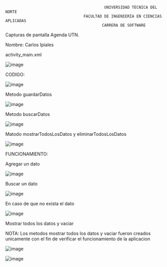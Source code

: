                                                UNIVERSIDAD TÉCNICA DEL NORTE
                                      FACULTAD DE INGENIERÍA EN CIENCIAS APLICADAS
                                              CARRERA DE SOFTWARE                                                            
Capturas de pantalla Agenda UTN.

Nombre: Carlos Ipiales

activity_main.xml

![image](https://github.com/carlosipiales24/AppAgenda_IpialesCarlos/assets/138538384/9d8e3fad-576c-4047-a4b2-f40b57876558)

CODIGO:

![image](https://github.com/carlosipiales24/AppAgenda_IpialesCarlos/assets/138538384/133604d3-d16f-4315-888e-3b785bf403f8)

Metodo guardarDatos

![image](https://github.com/carlosipiales24/AppAgenda_IpialesCarlos/assets/138538384/07cd33c9-9d17-4be3-ba13-630c4dbfcea2)

Metodo buscarDatos

![image](https://github.com/carlosipiales24/AppAgenda_IpialesCarlos/assets/138538384/fcb46259-8b55-4321-8caf-db5aa5f2a1db)

Matodo mostrarTodosLosDatos y eliminarTodosLosDatos

![image](https://github.com/carlosipiales24/AppAgenda_IpialesCarlos/assets/138538384/63ea0ee2-641c-4c7b-bff4-25d4e4fbfa8a)

FUNCIONAMIENTO:

Agregar un dato

![image](https://github.com/carlosipiales24/AppAgenda_IpialesCarlos/assets/138538384/b81bba59-638e-4a00-bee2-4bd7b38391c6)

Buscar un dato

![image](https://github.com/carlosipiales24/AppAgenda_IpialesCarlos/assets/138538384/fe280897-c6f0-4e3e-9fc9-6a820352a090)

En caso de que no exista el dato

![image](https://github.com/carlosipiales24/AppAgenda_IpialesCarlos/assets/138538384/59a3114a-0938-435f-966d-21148732a09c)

Mostrar todos los datos y vaciar

NOTA: Los metodos mostrar todos los datos y vaciar fueron creados unicamente con el fin de verificar el funcionamiento de la aplicacion

![image](https://github.com/carlosipiales24/AppAgenda_IpialesCarlos/assets/138538384/709e150d-9136-401c-8d1a-2ae8d11083cc)

![image](https://github.com/carlosipiales24/AppAgenda_IpialesCarlos/assets/138538384/8de9b7d8-2e16-453b-b697-d8e9b9b8705c)






